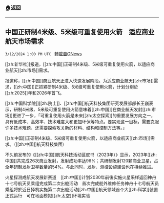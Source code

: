 ###  [:house:返回](README.md)
---


## 中国正研制4米级、5米级可重复使用火箭　适应商业航天市场需求
`3/12/2024 1:00 PM UTC ` [轉載自GNews](https://gnews.org/articles/2387959)

[[zh:新华社]]报道，[[zh:中国]]正研制4米级、5米级可重复使用火箭，以适应商业航天[[zh:市场]]需求。

报道称，[[zh:中国]]商业航天正进入快速发展阶段。为适应商业航天[[zh:市场]]需求，[[zh:中国]]正抓紧研制4米级、5米级可重复使用火箭，计划分别於[[zh:2025]]年和2026年首飞。

[[zh:中国科学院]][[zh:院士]]、[[zh:中国]]航天科技集团研究发展部部长王巍表示，研制4米级、5米级可重复使用火箭意味着[[zh:中国]]在商业航天发射[[zh:市场]]更进了一步，「可重复使用火箭是未来[[zh:太空探索]]的重要发展方向之一，具有低成本、高效率、技术难度大和更加环保等特点。要实现这一目标，需要克服许多技术难题，还需要探索攻关新的材料、结构和控制方法等。」

[[zh:中国]]正研制4米级、5米级可重复使用火箭，以适应商业航天[[zh:市场]]需求。（[[zh:中国]]航天科技集团）

不久前发布的《[[zh:中国]]航天科技活动蓝皮书（2023年）》显示，2023年[[zh:中国]]共完成26次商业发射，发射成功率达96%；共研制发射120颗商业卫星，占全年研制发射卫星数量的54%。与此同时，发射、测控设施建设也在持续推进。

火星探测成航天发展新赛道　[[zh:中国]]计划2030年前後实施火星采样返回神舟十七号航天员乘组完成第二次出舱活动　首次完成舱外维修任务神舟十七号航天员乘组将於近日择机实施第二次出舱活动[[zh:中国]]航天领域首个大[[zh:科学]]装置正式运行　可在地面模拟[[zh:太空]]环境实验
